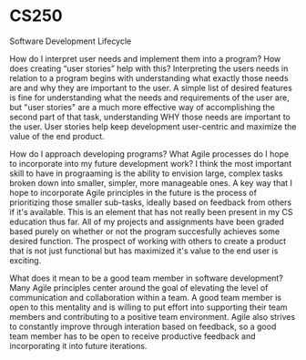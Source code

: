 # CS250
Software Development Lifecycle

How do I interpret user needs and implement them into a program? How does creating “user stories” help with this?
  Interpreting the users needs in relation to a program begins with understanding what exactly those needs are and why they are   important to the user. A simple list of desired features is fine for understanding what the needs and requirements of the user are, but "user stories" are a much more effective way of accomplishing the second part of that task, understanding WHY those needs are important to the user. User stories help keep development user-centric and maximize the value of the end product. 
  
How do I approach developing programs? What Agile processes do I hope to incorporate into my future development work?
  I think the most important skill to have in prograaming is the ability to envision large, complex tasks broken down into smaller, simpler, more manageable ones. A key way that I hope to incorporate Agile principles in the future is the process of prioritizing those smaller sub-tasks, ideally based on feedback from others if it's available. This is an element that has not really been present in my CS education thus far. All of my projects and assignments have been graded based purely on whether or not the program succesfully achieves some desired function. The prospect of working with others to create a product that is not just functional but has maximized it's value to the end user is exciting. 
  
What does it mean to be a good team member in software development?
  Many Agile principles center around the goal of elevating the level of communication and collaboration within a team. A good team member is open to this mentality and is willing to put effort into supporting their team members and contributing to a positive team environment. Agile also strives to constantly improve through interation based on feedback, so a good team member has to be open to receive productive feedback and incorporating it into future iterations. 
